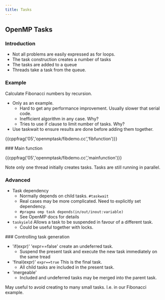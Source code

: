 ```yaml
---
title: Tasks
---
```


## OpenMP Tasks

### Introduction

* Not all problems are easily expressed as for loops.
* The task construction creates a number of tasks
* The tasks are added to a queue
* Threads take a task from the queue. 

### Example 

Calculate Fibonacci numbers by recursion.
* Only as an example. 
    - Hard to get any performance improvement. Usually slower that serial code.
    - Inefficient algorithm in any case. Why?
    - Tries to use if clause to limit number of tasks. Why?
* Use taskwait to ensure results are done before adding them together.

{{cppfrag('05','openmptask/fibdemo.cc','fibfunction')}}

### Main function

{{cppfrag('05','openmptask/fibdemo.cc','mainfunction')}}

Note only one thread initially creates tasks. Tasks are still running in parallel.

### Advanced 

* Task dependency
    - Normally depends on child tasks. `#taskwait`
    - Real cases may be more complicated. Need to explicitly set dependency.
    - `#pragma omp task depends(in/out/inout:variable)`
    - See OpenMP docs for details
* `taskyield` Allows a task to be suspended in favour of a different task. 
    - Could be useful together with locks.

### Controlling task generation

* 'if(expr)' 'expr==false' create an undeferred task.
    - Suspend the present task and execute the new task immediately on the same tread
* 'final(expr)'  `expr==true` This is the final task.
    - All child tasks are included in the present task.
* 'mergeable' 
    - Included and undeferred tasks may be merged into the parent task.

May useful to avoid creating to many small tasks. I.e. in our Fibonacci example.

